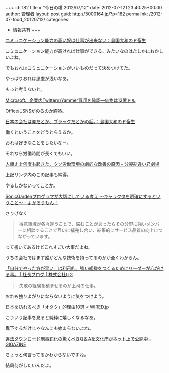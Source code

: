 +++
id: 182
title = "今日の糧 2012/07/12"
date: 2012-07-12T23:40:25+00:00
author: 管理者
layout: post
guid: http://5000164.jp/?p=182
permalink: /2012-07-food_20120712/
categories:
  - 情報共有
+++
<section> 

<div>
  <a href="http://dochikushow.blog3.fc2.com/blog-entry-1898.html">コミュニケーション能力の高い奴は仕事が出来ない：島国大和のド畜生</a>
</div>

コミュニケーション能力が高ければ仕事ができる、みたいなのはたしかにおかしいよね。
  
でもおれはコミュニケーションがいいものだって決めつけてた。
  
やっぱりおれは思慮が浅いなあ。
  
もっと考えないと。</section> <section> 

<div>
  <a href="http://jp.techcrunch.com/2012/06/26/20120625its-official-microsoft-confirms-it-has-acquired-yammer-for-1-2-billion-in-cash/">Microsoft、企業内TwitterのYammer買収を確認―価格は12億ドル</a>
</div>

OfficeにSNSがのるのか胸熱。</section> <section> 

<div>
  <a href="http://dochikushow.blog3.fc2.com/blog-entry-1305.html">日本の会社は糞だとか、ブラックだとかの話。：島国大和のド畜生</a>
</div>

働くということをどうとらえるか。
  
おれは好きなことをしたいなー。
  
それなら労働時間が長くてもいい。</section> <section> 

<div>
  <a href="http://d.hatena.ne.jp/fromdusktildawn/20090928/p1">人類史上何度も起きた、クソ労働環境の劇的な改善の原因 &#8211; 分裂勘違い君劇場</a>
</div>

上記リンク内のこの記事も納得。
  
やるしかないってことか。</section> <section> 

<div>
  <a href="http://interu.hatenablog.com/entry/2012/07/12/113729">SonicGardenプログラマが大切にしている考え 〜キャラクタを明確にするということ〜 &#8211; よかろうもん！</a>
</div>

さりげなく
  
> 得意領域が各々違うことで、悩むことがあったらその分野に強いメンバーに相談することで互いに補完し合い、結果的にサービス品質の向上につながっています。
  
って書いてあるけどこれすごい大事だよね。
  
うちの会社ではまず誰がどんな技術を持ってるのかが全くわからん。</section> <section> 

<div>
  <a href="http://liginc.co.jp/president/archives/4660">「自分でやった方が早い」は利己的。強い組織をつくるためにリーダーが心がける事。 | 社長ブログ | 株式会社LIG</a>
</div>

> 失敗の経験を積ませるのが上司の仕事。
  
おれも独りよがりにならないように気をつけよう。</section> <section> 

<div>
  <a href="http://wired.jp/2012/07/12/travel-week-geeky-japan/">日本を訪れるべき「オタク」的理由10選 « WIRED.jp</a>
</div>

こういう記事を見ると純粋に嬉しくなるなあ。
  
卑下するだけじゃなんにも始まらないよね。</section> <section> 

<div>
  <a href="http://gigazine.net/news/20120717-download-qa/">違法ダウンロード刑事罰化の驚くべきQ＆Aを文化庁がネット上で公開中 &#8211; GIGAZINE</a>
</div>

ちょっと何言ってるかわからないですね。
  
結局何がしたいんだよ。</section>